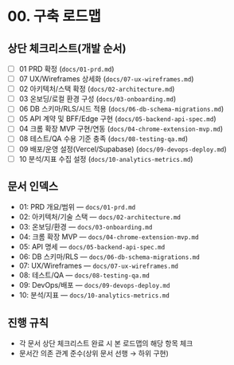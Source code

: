 # 00. 구축 로드맵

## 상단 체크리스트(개발 순서)
- [ ] 01 PRD 확정 (`docs/01-prd.md`)
- [ ] 07 UX/Wireframes 상세화 (`docs/07-ux-wireframes.md`)
- [ ] 02 아키텍처/스택 확정 (`docs/02-architecture.md`)
- [ ] 03 온보딩/로컬 환경 구성 (`docs/03-onboarding.md`)
- [ ] 06 DB 스키마/RLS/시드 적용 (`docs/06-db-schema-migrations.md`)
- [ ] 05 API 계약 및 BFF/Edge 구현 (`docs/05-backend-api-spec.md`)
- [ ] 04 크롬 확장 MVP 구현/연동 (`docs/04-chrome-extension-mvp.md`)
- [ ] 08 테스트/QA 수용 기준 충족 (`docs/08-testing-qa.md`)
- [ ] 09 배포/운영 설정(Vercel/Supabase) (`docs/09-devops-deploy.md`)
- [ ] 10 분석/지표 수집 설정 (`docs/10-analytics-metrics.md`)

## 문서 인덱스
- 01: PRD 개요/범위 — `docs/01-prd.md`
- 02: 아키텍처/기술 스택 — `docs/02-architecture.md`
- 03: 온보딩/환경 — `docs/03-onboarding.md`
- 04: 크롬 확장 MVP — `docs/04-chrome-extension-mvp.md`
- 05: API 명세 — `docs/05-backend-api-spec.md`
- 06: DB 스키마/RLS — `docs/06-db-schema-migrations.md`
- 07: UX/Wireframes — `docs/07-ux-wireframes.md`
- 08: 테스트/QA — `docs/08-testing-qa.md`
- 09: DevOps/배포 — `docs/09-devops-deploy.md`
- 10: 분석/지표 — `docs/10-analytics-metrics.md`

## 진행 규칙
- 각 문서 상단 체크리스트 완료 시 본 로드맵의 해당 항목 체크
- 문서간 의존 관계 준수(상위 문서 선행 → 하위 구현)
